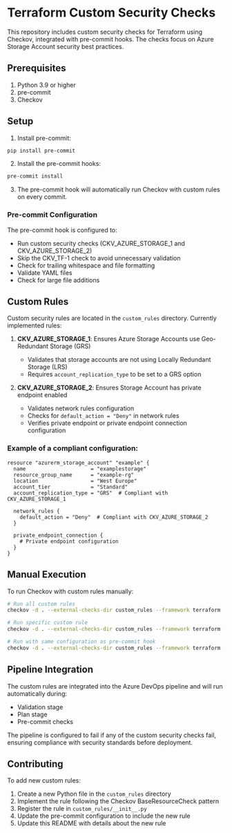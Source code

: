 # Terraform Custom Security Checks

This repository includes custom security checks for Terraform using Checkov, integrated with pre-commit hooks. The checks focus on Azure Storage Account security best practices.

## Prerequisites

1. Python 3.9 or higher
2. pre-commit
3. Checkov

## Setup

1. Install pre-commit:
```bash
pip install pre-commit
```

2. Install the pre-commit hooks:
```bash
pre-commit install
```

3. The pre-commit hook will automatically run Checkov with custom rules on every commit.

### Pre-commit Configuration

The pre-commit hook is configured to:
- Run custom security checks (CKV_AZURE_STORAGE_1 and CKV_AZURE_STORAGE_2)
- Skip the CKV_TF-1 check to avoid unnecessary validation
- Check for trailing whitespace and file formatting
- Validate YAML files
- Check for large file additions

## Custom Rules

Custom security rules are located in the `custom_rules` directory. Currently implemented rules:

1. **CKV_AZURE_STORAGE_1**: Ensures Azure Storage Accounts use Geo-Redundant Storage (GRS)
   - Validates that storage accounts are not using Locally Redundant Storage (LRS)
   - Requires `account_replication_type` to be set to a GRS option

2. **CKV_AZURE_STORAGE_2**: Ensures Storage Account has private endpoint enabled
   - Validates network rules configuration
   - Checks for `default_action = "Deny"` in network rules
   - Verifies private endpoint or private endpoint connection configuration

### Example of a compliant configuration:

```hcl
resource "azurerm_storage_account" "example" {
  name                     = "examplestorage"
  resource_group_name      = "example-rg"
  location                 = "West Europe"
  account_tier             = "Standard"
  account_replication_type = "GRS"  # Compliant with CKV_AZURE_STORAGE_1

  network_rules {
    default_action = "Deny"  # Compliant with CKV_AZURE_STORAGE_2
  }

  private_endpoint_connection {
    # Private endpoint configuration
  }
}
```

## Manual Execution

To run Checkov with custom rules manually:

```bash
# Run all custom rules
checkov -d . --external-checks-dir custom_rules --framework terraform

# Run specific custom rule
checkov -d . --external-checks-dir custom_rules --framework terraform --check CKV_AZURE_STORAGE_1

# Run with same configuration as pre-commit hook
checkov -d . --external-checks-dir custom_rules --framework terraform --check CKV_AZURE_STORAGE_1 --check CKV_AZURE_STORAGE_2 --skip-check CKV_TF-1
```

## Pipeline Integration

The custom rules are integrated into the Azure DevOps pipeline and will run automatically during:
- Validation stage
- Plan stage
- Pre-commit checks

The pipeline is configured to fail if any of the custom security checks fail, ensuring compliance with security standards before deployment.

## Contributing

To add new custom rules:
1. Create a new Python file in the `custom_rules` directory
2. Implement the rule following the Checkov BaseResourceCheck pattern
3. Register the rule in `custom_rules/__init__.py`
4. Update the pre-commit configuration to include the new rule
5. Update this README with details about the new rule
